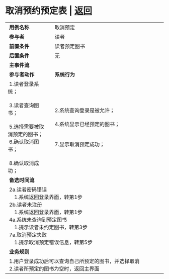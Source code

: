 # 取消预约预定表 | [返回](../README.md)
<table>
    <tr>
        <td width="150"> <b>&nbsp;用例名称</b></td>
        <td colspan="2" width="600">&nbsp;取消预定</td>
    </tr>
    <tr>
        <td width="150"> <b>&nbsp;参与者</b></td>
        <td colspan="2" width="600">&nbsp;读者</td>
    </tr>
    <tr>
        <td width="150"> <b>&nbsp;前置条件</b></td>
        <td colspan="2" width="600">&nbsp;读者预定图书</td>
    </tr>
    <tr>
        <td width="150"> <b>&nbsp;后置条件</b></td>
        <td colspan="2" width="600">&nbsp;无</td>
    </tr>
    <tr>
        <td colspan="3" width="200"> <b>&nbsp;主事件流</b></td>
    </tr>
    <tr>
        <td colspan="2" width="180"> <b>&nbsp;参与者动作</b></td>
        <td width="410"> <b>&nbsp;系统行为</b></td>
    </tr>
    <tr>
        <td colspan="2" width="180">
            <span>&nbsp;1.读者登录系统；</span>
            <br>
            <span>&nbsp;</span>
            <br>
            <span>&nbsp;3.读者查询图书；</span>
            <br>
            <span>&nbsp;</span>
            <br>
            <span>&nbsp;5.选择需要被取消预定的图书；</span>
            <br>
            <span>&nbsp;6.确认取消图书；</span>
            <br>
            <span>&nbsp;</span>
            <br>
            <span>&nbsp;8.确认取消成功；</span>
        </td>
        <td width="410">
            <span>&nbsp;</span>
            <br>
            <span>&nbsp;2.系统查询登录是被允许；</span>
            <br>
            <span>&nbsp;</span>
            <br>
            <span>&nbsp;4.系统显示已经预定的图书；</span>
            <br>
            <span>&nbsp;</span>
            <br>
            <span>&nbsp;</span>
            <br>
            <span>&nbsp;7.显示取消预定成功；</span>
            <br>
            <span>&nbsp;</span>
        </td>
    </tr>
    <tr>
        <td colspan="3" width="200"> <b>&nbsp;备选时间流</b></td>
    </tr>
    <tr>
        <td colspan="3" width="200">
            <span>&nbsp;2a.读者密码错误</span>
            <br>
            <span>&nbsp;&emsp;1.系统返回登录界面，转第1步</span>
            <br>
            <span>&nbsp;2b.读者未注册</span>
            <br>
            <span>&nbsp;&emsp;1.系统返回登录界面，转第1步</span>
            <br>
            <span>&nbsp;4a.系统未查询到预定图书</span>
            <br>
            <span>&nbsp;&emsp;1.提示读者未约定图书，转第3步</span>
            <br>
            <span>&nbsp;7a.取消预定失败</span>
            <br>
            <span>&nbsp;&emsp;1.提示取消预定错误信息，转第5步</span>
        </td>
    </tr>
    <tr>
        <td colspan="3" width="200"> <b>&nbsp;业务规则</b></td>
    </tr>
    <tr>
        <td colspan="3" width="200">
            <span>&nbsp;1.用户登录成功后可以查询自己所预定的图书，并选择取消</span>
            <br>
            <span>&nbsp;2.读者所预定的图书为空时，返回主界面</span>
        </td>
    </tr>
</table>